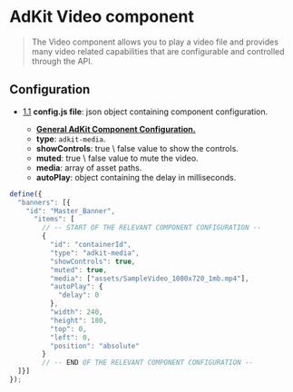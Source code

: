 # AdKit Video component

> The Video component allows you to play a video file and provides many video related capabilities that are configurable and controlled through the API.

## Configuration

  <a name="configuration--config.js"></a><a name="1.1"></a>
  - [1.1](#configuration--config.js) **config.js file**: json object containing component configuration.

    - [**General AdKit Component Configuration.**](http://github.com)
    - **type**: `adkit-media`.
    - **showControls**: true \ false value to show the controls.
    - **muted**: true \ false value to mute the video.
    - **media**: array of asset paths.
    - **autoPlay**: object containing the delay in milliseconds.

```javascript
define({
  "banners": [{
    "id": "Master_Banner",
      "items": [
        // -- START OF THE RELEVANT COMPONENT CONFIGURATION --
        {
          "id": "containerId",
          "type": "adkit-media",
          "showControls": true,
          "muted": true,
          "media": ["assets/SampleVideo_1080x720_1mb.mp4"],
          "autoPlay": {
            "delay": 0
          },
          "width": 240,
          "height": 180,
          "top": 0,
          "left": 0,
          "position": "absolute"
        }
        // -- END OF THE RELEVANT COMPONENT CONFIGURATION --
  ]}]
});
```
